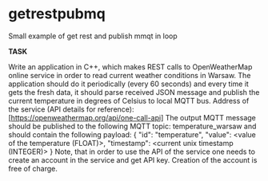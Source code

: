 # getrestpubmq
Small example of get rest and publish mmqt in loop

__TASK__

Write an application in C++, which makes REST calls to OpenWeatherMap online service
in order to read current weather conditions in Warsaw.
The application should do it periodically (every 60 seconds) and every time it
gets the fresh data, it should parse received JSON message and publish the
current temperature in degrees of Celsius to local MQTT bus.
Address of the service (API details for reference):
[https://openweathermap.org/api/one-call-api]
The output MQTT message should be published to the following MQTT topic:
temperature_warsaw
and should contain the following payload:
{
"id": "temperature",
"value": <value of the temperature (FLOAT)>,
"timestamp": <current unix timestamp (INTEGER)>
}
Note, that in order to use the API of the service one needs to create
an account in the service and get API key. Creation of the account is free of charge.
